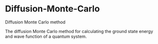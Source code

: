 # Diffusion-Monte-Carlo
Diffusion Monte Carlo method

The diffusion Monte Carlo method for calculating the ground state energy and wave function of a quantum system.
